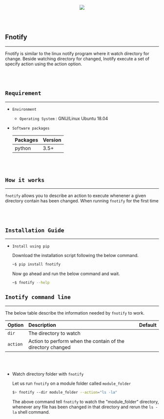 <div align="center">
  <p style="text-align:center;">
    <img src="images/fnotify.png">
  </p>
</div>

<br><br>

## Fnotify
---

Fnotify is similar to the linux notify program where it watch directory for change. Beside watching directory for changed, Inotify execute a set of specify action using the action option.


<br><br>

## `Requirement`
---
  - `Environment`

    - `Operating System` : GNU/Linux Ubuntu 18.04

  - `Software packages`

    | **Packages** | **Version** |
    | :----------- | :---------- |
    | python       | 3.5+        |

<br><br>

## `How it works`
---

  `fnotify` allows you to describe an action to execute whenener a given directory contain has been changed. When running `fnotify` for the first time

<br><br>

## `Installation Guide`
---

  - `Install using pip`

    Download the installation script following the below command.
    ```sh
    ~$ pip install fnotify
    ```

    Now go ahead and run the below command and wait.

    ```sh
    ~$ fnotify --help
    ```

## `Inotify command line`
---
  The below table describe the information needed by `fnotify` to work.
<br>

  | **Option** | **Description**                                             | **Default** |
  | :--------- | :---------------------------------------------------------- | :---------- |
  | `dir`      | The directory to watch                                      |
  | `action`   | Action to perform when the contain of the directory changed |
<br><br>

  - Watch directory folder with `fnotify` 
  
    Let us run `fnotify` on a module folder called `module_folder`

    ```sh
    $> fnotify --dir module_folder --action="ls -la"
    ```
    The above command tell `fnotify` to watch the "module_folder" directory, whenever any file has been changed in that directory and rerun the `ls -la` shell command.
  

